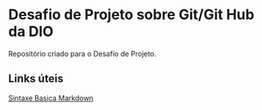# Desafio de Projeto sobre Git/Git Hub da DIO
Repositório criado para o Desafio de Projeto.

## Links úteis
[Sintaxe Basica Markdown](https://www.markdownguide.org/)
